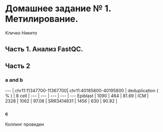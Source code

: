 # Домашнее задание № 1. Метилирование. 

###### Кличко Никита 

## Часть 1. Анализ FastQC.

## Часть 2 

### a and b

--- | chr11:11347700-11367700| chr11:40185800-40195800 | deduplication ( % ) | 
8 cell	 | --- | --- | --- | --- | --- 
Epiblast | 1090	 | 464 | 81.69 | 
ICM | 2328 | 1062 | 97.08 | 
SRR3414631 | 1456 | 630	 | 90.92 | 

### c 
Коллинг проведен
